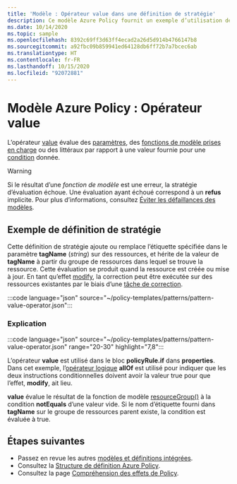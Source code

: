 ```yaml
---
title: 'Modèle : Opérateur value dans une définition de stratégie'
description: Ce modèle Azure Policy fournit un exemple d’utilisation de l’opérateur value dans une définition de stratégie.
ms.date: 10/14/2020
ms.topic: sample
ms.openlocfilehash: 8392c69ff3d63ff4ecad2a26d5d914b4766147b8
ms.sourcegitcommit: a92fbc09b859941ed64128db6ff72b7a7bcec6ab
ms.translationtype: HT
ms.contentlocale: fr-FR
ms.lasthandoff: 10/15/2020
ms.locfileid: "92072881"
---
```

# <a name="azure-policy-pattern-the-value-operator"></a>Modèle Azure Policy : Opérateur value

L’opérateur [value](../concepts/definition-structure.md#value) évalue des [paramètres](../concepts/definition-structure.md#parameters), des [fonctions de modèle prises en charge](../concepts/definition-structure.md#policy-functions) ou des littéraux par rapport à une valeur fournie pour une [condition](../concepts/definition-structure.md#conditions) donnée.

> [!WARNING]
> Si le résultat d’une _fonction de modèle_ est une erreur, la stratégie d’évaluation échoue. Une évaluation ayant échoué correspond à un **refus** implicite. Pour plus d’informations, consultez [Éviter les défaillances des modèles](../concepts/definition-structure.md#avoiding-template-failures).

## <a name="sample-policy-definition"></a>Exemple de définition de stratégie

Cette définition de stratégie ajoute ou remplace l’étiquette spécifiée dans le paramètre **tagName** (_string_) sur des ressources, et hérite de la valeur de **tagName** à partir du groupe de ressources dans lequel se trouve la ressource. Cette évaluation se produit quand la ressource est créée ou mise à jour. En tant qu’effet [modify](../concepts/effects.md#modify), la correction peut être exécutée sur des ressources existantes par le biais d’une [tâche de correction](../how-to/remediate-resources.md).

:::code language="json" source="~/policy-templates/patterns/pattern-value-operator.json":::

### <a name="explanation"></a>Explication

:::code language="json" source="~/policy-templates/patterns/pattern-value-operator.json" range="20-30" highlight="7,8":::

L’opérateur **value** est utilisé dans le bloc **policyRule.if** dans **properties**. Dans cet exemple, l’[opérateur logique](../concepts/definition-structure.md#logical-operators) **allOf** est utilisé pour indiquer que les deux instructions conditionnelles doivent avoir la valeur true pour que l’effet, **modify**, ait lieu.

**value** évalue le résultat de la fonction de modèle [resourceGroup()](../../../azure-resource-manager/templates/template-functions-resource.md#resourcegroup) à la condition **notEquals** d’une valeur vide. Si le nom d’étiquette fourni dans **tagName** sur le groupe de ressources parent existe, la condition est évaluée à true.

## <a name="next-steps"></a>Étapes suivantes

- Passez en revue les autres [modèles et définitions intégrées](./index.md).
- Consultez la [Structure de définition Azure Policy](../concepts/definition-structure.md).
- Consultez la page [Compréhension des effets de Policy](../concepts/effects.md).